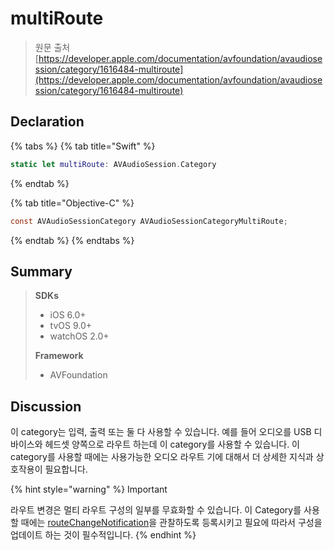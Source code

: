 # multiRoute

> 원문 출처  
> [https://developer.apple.com/documentation/avfoundation/avaudiosession/category/1616484-multiroute](https://developer.apple.com/documentation/avfoundation/avaudiosession/category/1616484-multiroute)

## Declaration

{% tabs %}
{% tab title="Swift" %}
```swift
static let multiRoute: AVAudioSession.Category
```
{% endtab %}

{% tab title="Objective-C" %}
```objectivec
const AVAudioSessionCategory AVAudioSessionCategoryMultiRoute;
```
{% endtab %}
{% endtabs %}

## Summary

> **SDKs**
>
> * iOS 6.0+
> * tvOS 9.0+
> * watchOS 2.0+
>
> **Framework**
>
> * AVFoundation

## Discussion

이 category는 입력, 출력 또는 둘 다 사용할 수 있습니다. 예를 들어 오디오를 USB 디바이스와 헤드셋 양쪽으로 라우트 하는데 이 category를 사용할 수 있습니다. 이 category를 사용할 때에는 사용가능한 오디오 라우트 기에 대해서 더 상세한 지식과 상호작용이 필요합니다.

{% hint style="warning" %}
Important

라우트 변경은 멀티 라우트 구성의 일부를 무효화할 수 있습니다. 이 Category를 사용할 때에는 [routeChangeNotification](../../../../../etc/not-found.md)을 관찰하도록 등록시키고 필요에 따라서 구성을 업데이트 하는 것이 필수적입니다.
{% endhint %}

